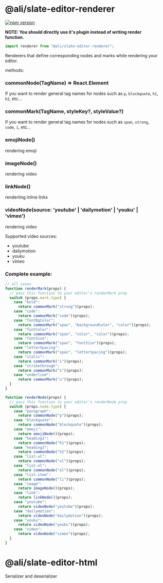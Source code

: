 # @ali/slate-editor-renderer

[![npm version](https://badge.fury.io/js/%40canner%2Fslate-editor-renderer.svg)](https://badge.fury.io/js/%40canner%2Fslate-editor-renderer)

**NOTE: You should directly use it's plugin instead of writing render function.**

```js
import renderer from "@ali/slate-editor-renderer";
```

Renderers that define corresponding nodes and marks while rendering your editor.

methods:

### commonNode(TagName) => React.Element<TagName>

If you want to render general tag names for nodes such as `p`, `blockquote`, `h1`, `h2`, etc...

### commonMark(TagName, styleKey?, styleValue?)

If you want to render general tag names for nodes such as `span`, `strong`, `code`, `i`, etc...

### emojiNode()

rendering emoji

### imageNode()

rendering video

### linkNode()

renderling inline links

### videoNode(source: 'youtube' | 'dailymotion' | 'youku' | 'vimeo')

rendering video

Supported video sources:

* youtube
* dailymotion
* youku
* vimeo

### Complete example:

```js
// all cases
function renderMark(props) {
  // pass this function to your editor's renderMark prop
  switch (props.mark.type) {
    case "bold":
      return commonMark("strong")(props);
    case "code":
      return commonMark("code")(props);
    case "fontBgColor":
      return commonMark("span", "backgroundColor", "color")(props);
    case "fontColor":
      return commonMark("span", "color", "color")(props);
    case "fontSize":
      return commonMark("span", "fontSize")(props);
    case "letterSpacing":
      return commonMark("span", "letterSpacing")(props);
    case "italic":
      return commonMark("i")(props);
    case "strikethrough":
      return commonMark("s")(props);
    case "underline":
      return commonMark("u")(props);
  }
}

function renderNode(props) {
  // pass this function to your editor's renderNode prop
  switch (props.node.type) {
    case "paragraph":
      return commonNode("p")(props);
    case "blockquote":
      return commonNode("blockquote")(props);
    case "emoji":
      return emojiNode()(props);
    case "heading1":
      return commonNode("h1")(props);
    case "heading2":
      return commonNode("h2")(props);
    case "list-ul":
      return commonNode("ul")(props);
    case "list-ol":
      return commonNode("ol")(props);
    case "list-item":
      return commonNode("li")(props);
    case "image":
      return imageNode()(props);
    case "link":
      return linkNode()(props);
    case "youtube":
      return videoNode("youtube")(props);
    case "dailymotion":
      return videoNode("dailymotion")(props);
    case "youku":
      return videoNode("youku")(props);
    case "vimeo":
      return videoNode("vimeo")(props);
  }
}
```

# @ali/slate-editor-html

Serializer and deserializer
